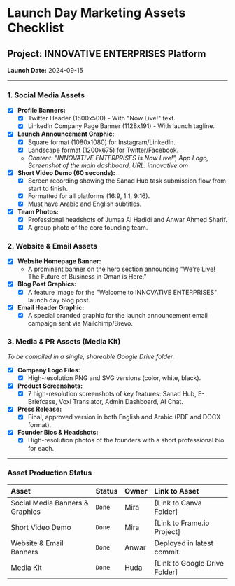 # Launch Day Marketing Assets Checklist

## Project: INNOVATIVE ENTERPRISES Platform
**Launch Date:** 2024-09-15

---

### 1. Social Media Assets

- [x] **Profile Banners:**
  - [x] Twitter Header (1500x500) - With "Now Live!" text.
  - [x] LinkedIn Company Page Banner (1128x191) - With launch tagline.
- [x] **Launch Announcement Graphic:**
  - [x] Square format (1080x1080) for Instagram/LinkedIn.
  - [x] Landscape format (1200x675) for Twitter/Facebook.
  - *Content: "INNOVATIVE ENTERPRISES is Now Live!", App Logo, Screenshot of the main dashboard, URL: innovative.om*
- [x] **Short Video Demo (60 seconds):**
  - [x] Screen recording showing the Sanad Hub task submission flow from start to finish.
  - [x] Formatted for all platforms (16:9, 1:1, 9:16).
  - [x] Must have Arabic and English subtitles.
- [x] **Team Photos:**
  - [x] Professional headshots of Jumaa Al Hadidi and Anwar Ahmed Sharif.
  - [x] A group photo of the core founding team.

### 2. Website & Email Assets

- [x] **Website Homepage Banner:**
  - A prominent banner on the hero section announcing "We're Live! The Future of Business in Oman is Here."
- [x] **Blog Post Graphics:**
  - [x] A feature image for the "Welcome to INNOVATIVE ENTERPRISES" launch day blog post.
- [x] **Email Header Graphic:**
  - [x] A special branded graphic for the launch announcement email campaign sent via Mailchimp/Brevo.

### 3. Media & PR Assets (Media Kit)
*To be compiled in a single, shareable Google Drive folder.*

- [x] **Company Logo Files:**
  - [x] High-resolution PNG and SVG versions (color, white, black).
- [x] **Product Screenshots:**
  - [x] 7 high-resolution screenshots of key features: Sanad Hub, E-Briefcase, Voxi Translator, Admin Dashboard, AI Chat.
- [x] **Press Release:**
  - [x] Final, approved version in both English and Arabic (PDF and DOCX format).
- [x] **Founder Bios & Headshots:**
  - [x] High-resolution photos of the founders with a short professional bio for each.

---
### Asset Production Status

| Asset                            | Status      | Owner | Link to Asset                                 |
| :------------------------------- | :---------- | :---- | :-------------------------------------------- |
| Social Media Banners & Graphics  | `Done`      | Mira  | [Link to Canva Folder]                        |
| Short Video Demo                 | `Done`      | Mira  | [Link to Frame.io Project]                      |
| Website & Email Banners          | `Done`      | Anwar | Deployed in latest commit.                    |
| Media Kit                        | `Done`      | Huda  | [Link to Google Drive Folder]                   |

